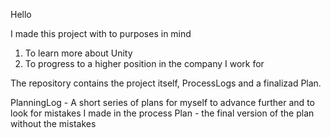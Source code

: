 Hello

I made this project with to purposes in mind
1. To learn more about Unity
2. To progress to a higher position in the company I work for

The repository contains the project itself, ProcessLogs and a finalizad Plan.

PlanningLog - A short series of plans for myself to advance further and to look for mistakes I made in the process
Plan - the final version of the plan without the mistakes
